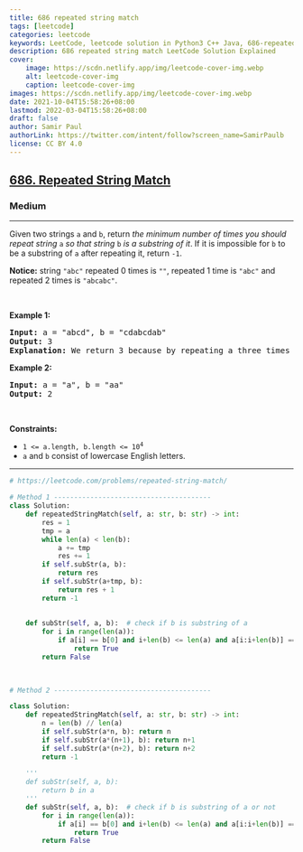 ```yaml
---
title: 686 repeated string match
tags: [leetcode]
categories: leetcode
keywords: LeetCode, leetcode solution in Python3 C++ Java, 686-repeated-string-match solution
description: 686 repeated string match LeetCode Solution Explained
cover:
    image: https://scdn.netlify.app/img/leetcode-cover-img.webp
    alt: leetcode-cover-img
    caption: leetcode-cover-img
images: https://scdn.netlify.app/img/leetcode-cover-img.webp
date: 2021-10-04T15:58:26+08:00
lastmod: 2022-03-04T15:58:26+08:00
draft: false
author: Samir Paul
authorLink: https://twitter.com/intent/follow?screen_name=SamirPaulb
license: CC BY 4.0
---
```



<h2><a href="https://leetcode.com/problems/repeated-string-match/">686. Repeated String Match</a></h2><h3>Medium</h3><hr><div><p>Given two strings <code>a</code> and <code>b</code>, return <em>the minimum number of times you should repeat string </em><code>a</code><em> so that string</em> <code>b</code> <em>is a substring of it</em>. If it is impossible for <code>b</code>​​​​​​ to be a substring of <code>a</code> after repeating it, return <code>-1</code>.</p>

<p><strong>Notice:</strong> string <code>"abc"</code> repeated 0 times is <code>""</code>, repeated 1 time is <code>"abc"</code> and repeated 2 times is <code>"abcabc"</code>.</p>

<p>&nbsp;</p>
<p><strong>Example 1:</strong></p>

<pre><strong>Input:</strong> a = "abcd", b = "cdabcdab"
<strong>Output:</strong> 3
<strong>Explanation:</strong> We return 3 because by repeating a three times "ab<strong>cdabcdab</strong>cd", b is a substring of it.
</pre>

<p><strong>Example 2:</strong></p>

<pre><strong>Input:</strong> a = "a", b = "aa"
<strong>Output:</strong> 2
</pre>

<p>&nbsp;</p>
<p><strong>Constraints:</strong></p>

<ul>
	<li><code>1 &lt;= a.length, b.length &lt;= 10<sup>4</sup></code></li>
	<li><code>a</code> and <code>b</code> consist of lowercase English letters.</li>
</ul>
</div>

---




```python
# https://leetcode.com/problems/repeated-string-match/

# Method 1 ---------------------------------------  
class Solution:
    def repeatedStringMatch(self, a: str, b: str) -> int:
        res = 1
        tmp = a
        while len(a) < len(b):
            a += tmp
            res += 1
        if self.subStr(a, b):
            return res
        if self.subStr(a+tmp, b):
            return res + 1
        return -1
    
    
    def subStr(self, a, b):  # check if b is substring of a 
        for i in range(len(a)):
            if a[i] == b[0] and i+len(b) <= len(a) and a[i:i+len(b)] == b:
                return True
        return False

    
    
# Method 2 ---------------------------------------  

class Solution:
    def repeatedStringMatch(self, a: str, b: str) -> int:
        n = len(b) // len(a)
        if self.subStr(a*n, b): return n
        if self.subStr(a*(n+1), b): return n+1
        if self.subStr(a*(n+2), b): return n+2    
        return -1
    
    ''' 
    def subStr(self, a, b):
        return b in a
    '''
    def subStr(self, a, b):  # check if b is substring of a or not
        for i in range(len(a)):
            if a[i] == b[0] and i+len(b) <= len(a) and a[i:i+len(b)] == b:
                return True
        return False
    
```
